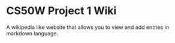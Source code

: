 # CS50W Project 1 Wiki
A wikipedia like website that allows you to view and add entries in markdown language.
